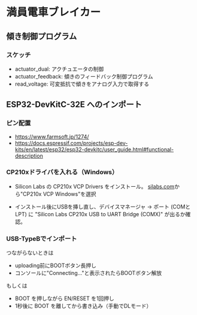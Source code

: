# 満員電車ブレイカー
## 傾き制御プログラム
### スケッチ
- actuator_dual: アクチュエータの制御
- actuator_feedback: 傾きのフィードバック制御プログラム
- read_voltage: 可変抵抗で傾きをアナログ入力で取得する

## ESP32-DevKitC-32E へのインポート
### ピン配置
- https://www.farmsoft.jp/1274/
- https://docs.espressif.com/projects/esp-dev-kits/en/latest/esp32/esp32-devkitc/user_guide.html#functional-description

### CP210xドライバを入れる（Windows）

- Silicon Labs の CP210x VCP Drivers をインストール。
[silabs.com](https://www.silabs.com/software-and-tools/usb-to-uart-bridge-vcp-drivers?tab=downloads)から"CP210x VCP Windows"を選択

- インストール後にUSBを挿し直し、デバイスマネージャ → ポート (COMとLPT) に
"Silicon Labs CP210x USB to UART Bridge (COMX)" が出るか確認。

### USB-TypeBでインポート
つながらないときは
- uploading前にBOOTボタン長押し
- コンソールに"Connecting..."と表示されたらBOOTボタン解放

もしくは
- BOOT を押しながら EN/RESET を1回押し
- 1秒後に BOOT を離してから書き込み（手動でDLモード）